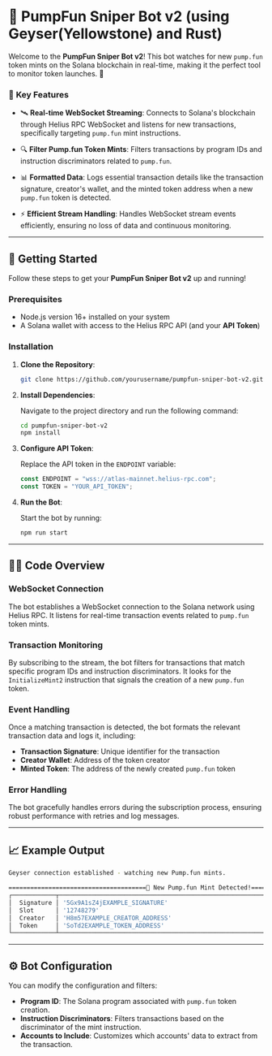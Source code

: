 # 🚀 **PumpFun Sniper Bot v2 (using Geyser(Yellowstone) and Rust)** 

Welcome to the **PumpFun Sniper Bot v2**! This bot watches for new `pump.fun` token mints on the Solana blockchain in real-time, making it the perfect tool to monitor token launches. 🌟

### 🎯 **Key Features**

- 🛰️ **Real-time WebSocket Streaming**: 
  Connects to Solana's blockchain through Helius RPC WebSocket and listens for new transactions, specifically targeting `pump.fun` mint instructions.
  
- 🔍 **Filter Pump.fun Token Mints**: 
  Filters transactions by program IDs and instruction discriminators related to `pump.fun`.

- 📊 **Formatted Data**: 
  Logs essential transaction details like the transaction signature, creator's wallet, and the minted token address when a new `pump.fun` token is detected.

- ⚡ **Efficient Stream Handling**: 
  Handles WebSocket stream events efficiently, ensuring no loss of data and continuous monitoring.

---

## 🚀 **Getting Started**

Follow these steps to get your **PumpFun Sniper Bot v2** up and running!

### Prerequisites

- Node.js version 16+ installed on your system
- A Solana wallet with access to the Helius RPC API (and your **API Token**)

### Installation

1. **Clone the Repository**:

    ```bash
    git clone https://github.com/yourusername/pumpfun-sniper-bot-v2.git
    ```

2. **Install Dependencies**:

    Navigate to the project directory and run the following command:

    ```bash
    cd pumpfun-sniper-bot-v2
    npm install
    ```

3. **Configure API Token**:

    Replace the API token in the `ENDPOINT` variable:

    ```ts
    const ENDPOINT = "wss://atlas-mainnet.helius-rpc.com";
    const TOKEN = "YOUR_API_TOKEN";
    ```

4. **Run the Bot**:

    Start the bot by running:

    ```bash
    npm run start
    ```

---

## 🧑‍💻 **Code Overview**

### WebSocket Connection

The bot establishes a WebSocket connection to the Solana network using Helius RPC. It listens for real-time transaction events related to `pump.fun` token mints.

### Transaction Monitoring

By subscribing to the stream, the bot filters for transactions that match specific program IDs and instruction discriminators. It looks for the `InitializeMint2` instruction that signals the creation of a new `pump.fun` token.

### Event Handling

Once a matching transaction is detected, the bot formats the relevant transaction data and logs it, including:

- **Transaction Signature**: Unique identifier for the transaction
- **Creator Wallet**: Address of the token creator
- **Minted Token**: The address of the newly created `pump.fun` token

### Error Handling

The bot gracefully handles errors during the subscription process, ensuring robust performance with retries and log messages.

---

## 📈 **Example Output**

```bash
Geyser connection established - watching new Pump.fun mints.

======================================💊 New Pump.fun Mint Detected!======================================
┌────────────┬──────────────────────────────────────────────────────────────────┐
│  Signature │ '5Gx9A1sZ4jEXAMPLE_SIGNATURE'                                    │
│  Slot      │ '12748279'                                                       │
│  Creator   │ 'H8m57EXAMPLE_CREATOR_ADDRESS'                                   │
│  Token     │ 'SoTd2EXAMPLE_TOKEN_ADDRESS'                                     │
└────────────┴──────────────────────────────────────────────────────────────────┘
```

---

## ⚙️ **Bot Configuration**

You can modify the configuration and filters:

- **Program ID**: The Solana program associated with `pump.fun` token creation.
- **Instruction Discriminators**: Filters transactions based on the discriminator of the mint instruction.
- **Accounts to Include**: Customizes which accounts' data to extract from the transaction.

